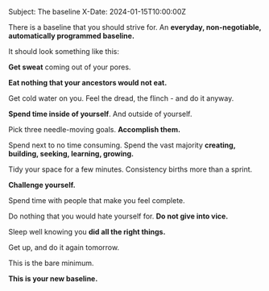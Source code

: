 Subject: The baseline
X-Date: 2024-01-15T10:00:00Z

There is a baseline that you should strive for. An **everyday, non-negotiable, automatically programmed baseline.**

It should look something like this:

**Get sweat** coming out of your pores.

**Eat nothing that your ancestors would not eat.**

Get cold water on you. Feel the dread, the flinch - and do it anyway.

**Spend time inside of yourself**. And outside of yourself.

Pick three needle-moving goals. **Accomplish them.**

Spend next to no time consuming. Spend the vast majority **creating, building, seeking, learning, growing.**

Tidy your space for a few minutes. Consistency births more than a sprint.

**Challenge yourself.**

Spend time with people that make you feel complete.

Do nothing that you would hate yourself for. **Do not give into vice.**

Sleep well knowing you **did all the right things.**

Get up, and do it again tomorrow.

This is the bare minimum.

**This is your new baseline.**
